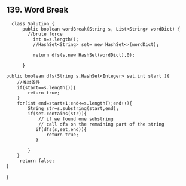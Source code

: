 
## 139. Word Break




      class Solution {
          public boolean wordBreak(String s, List<String> wordDict) {
            //brute force
              int n=s.length();
              //HashSet<String> set= new HashSet<>(wordDict);

              return dfs(s,new HashSet(wordDict),0);

          }

    public boolean dfs(String s,HashSet<Integer> set,int start ){
        //推出条件
        if(start==s.length()){
            return true;
        }
        for(int end=start+1;end<=s.length();end++){
            String str=s.substring(start,end);
            if(set.contains(str)){
                // if we found one substring
                // call dfs on the remaining part of the string
               if(dfs(s,set,end)){
                   return true;
               } 
                
            }
        }
         return false;
    }
   
}

